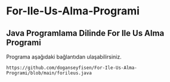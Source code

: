 # For-Ile-Us-Alma-Programi

## Java Programlama Dilinde For Ile Us Alma Programi

Programa aşağıdaki bağlantıdan ulaşabilirsiniz.

```
https://github.com/doganseyfisen/For-Ile-Us-Alma-Programi/blob/main/forileus.java
```
